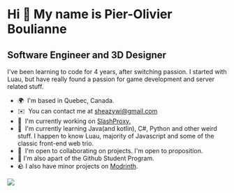 Hi 👋 My name is Pier-Olivier Boulianne
=======================================

Software Engineer and 3D Designer
-----------------------------------

I've been learning to code for 4 years, after switching passion. I started with Luau, but have really found a passion for game development and server related stuff.

*   🌍  I'm based in Quebec, Canada.
*   ✉️  You can contact me at [sheazywi@gmail.com](mailto:sheazywi@gmail.com)
*   🚀  I'm currently working on [SlashProxy.](https://github.com/sheazywi/slashproxy)
*   🧠  I'm currently learning Java(and kotlin), C#, Python and other weird stuff. I happen to know Luau, majority of Javascript and some of the classic front-end web trio.
*   🤝  I'm open to collaborating on projects. I'm open to proposition.
*   🙌  I'm also apart of the Github Student Program.
*   🪨  I also have minor projects on [Modrinth](https://modrinth.com/user/Sheazywi).
   <a href="https://www.twitch.tv/sheazywi" target="_blank" rel="noreferrer">
      <img src="https://img.shields.io/twitch/status/sheazywi?logo=twitchsx&style=for-the-badge&color=0891b2&labelColor=27272a&label=TWITCH+STATUS" />
   </a>
